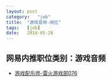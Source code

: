 ```yaml
---
layout:	post
category:	"job"
title:	"游戏音频-岗位"
tags:	[job]
date:	2018-05-28
---
```

## 网易内推职位类别：游戏音频
- [游戏配乐师-雷火游戏部076](http://bole.netease.com/position/h5/detail.do?id=9810&rcode=D1O21582aT)
